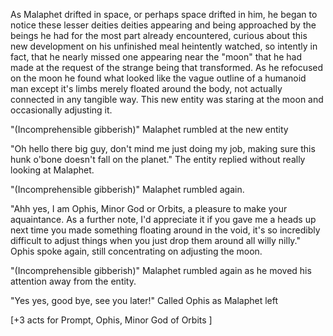 As Malaphet drifted in space, or perhaps space drifted in him, he began to notice these lesser deities deities appearing and being approached by the beings he had for the most part already encountered, curious about this new development on his unfinished meal heintently watched, so intently in fact, that he nearly missed one appearing near the "moon" that he had made at the request of the strange being that transformed. As he refocused on the moon he found what looked like the vague outline of a humanoid man except it's limbs merely floated around the body, not actually connected in any tangible way. This new entity was staring at the moon and occasionally adjusting it.

"(Incomprehensible gibberish)" Malaphet rumbled at the new entity

"Oh hello there big guy, don't mind me just doing my job, making sure this hunk o'bone doesn't fall on the planet." The entity replied without really looking at Malaphet.

"(Incomprehensible gibberish)" Malaphet rumbled again.

"Ahh yes, I am Ophis, Minor God or Orbits, a pleasure to make your aquaintance. As a further note, I'd appreciate it if you gave me a heads up next time you made something floating around in the void, it's so incredibly difficult to adjust things when you just drop them around all willy nilly." Ophis spoke again, still concentrating on adjusting the moon.

"(Incomprehensible gibberish)" Malaphet rumbled again as he moved his attention away from the entity.

"Yes yes, good bye, see you later!" Called Ophis as Malaphet left

\[+3 acts for Prompt, Ophis, Minor God of Orbits \]
